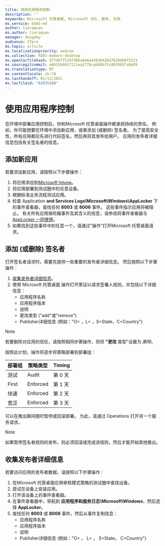 ```yaml
---
title: 使用应用程序控制
description: ''
keywords: Microsoft 托管桌面, Microsoft 365, 服务, 文档
ms.service: m365-md
author: tiaraquan
ms.author: tiaraquan
manager: dougeby
audience: ITpro
ms.topic: article
ms.localizationpriority: medium
ms.collection: M365-modern-desktop
ms.openlocfilehash: d7f4bff519fd06a9e8a43030426d7820d68f5153
ms.sourcegitcommit: a6651b841f111ea2776cab88bf2c80f805fa8e09
ms.translationtype: MT
ms.contentlocale: zh-CN
ms.lasthandoff: 01/13/2022
ms.locfileid: "62035109"
---
```

# <a name="work-with-app-control"></a>使用应用程序控制

在环境中部署应用控制后，你和Microsoft 托管桌面操作都承担持续的责任。 例如，你可能想要在环境中添加新应用，或者添加 (或删除) 签名者。 为了提高安全性，所有应用都应先进行代码签名，然后再将其发布给用户。 应用的发布者详细信息包括有关签名者的信息。


## <a name="add-a-new-app"></a>添加新应用

若要添加新应用，请按照以下步骤操作：

1. 将应用添加到[Microsoft Intune](/mem/intune/apps/apps-win32-app-management)。
2. 将应用部署到测试圈中的任意设备。 
3. 根据标准业务流程测试应用。 
4. 检查 Application **and Services Logs\Microsoft\Windows\AppLocker** 下的事件查看器，查找任何 **8003** 或 **8006** 事件。 这些事件指示应用将被阻止。 有关所有应用保险箱事件及其含义的信息，请参阅将事件查看器与 [AppLocker 一同使用](/windows/security/threat-protection/windows-defender-application-control/applocker/using-event-viewer-with-applocker)。
5. 如果找到这些事件中的任意一个，请通过"操作"打开Microsoft 托管桌面请求。

## <a name="add-or-remove-a-trusted-signer"></a>添加 (或删除) 签名者

打开签名者请求时，需要先提供一些重要的发布者详细信息。 然后按照以下步骤操作：

1. [收集发布者详细信息](#gather-publisher-details)。
2. 使用 Microsoft 托管桌面 操作打开票证以请求签署人规则，并包括以下详细信息：  
    - 应用程序名称 
    - 应用程序版本 
    - 说明 
    - 更改类型 ("add"或"remove")   
    - Publisher详细信息 (例如："O= <publisher name> ，L= <location> ，S=State，C=Country")  

> [!NOTE]
> 若要删除对应用的信任，请按照相同步骤操作，但将 **"更改** 类型"设置为 *删除*。

按照此计划，操作将逐步将策略部署到部署组：


|部署组  |策略类型  |Timing  |
|---------|---------|---------|
|测试     |  Audit       |  第 0 天       |
|First     | Enforced        | 第 1 天        |
|快速     | Enforced        |  第 2 天       |
|宽泛     | Enforced        |  第 3 天       |


可以在推出期间随时暂停或回滚部署。 为此，请通过 Operations 打开另一个服务请求。

> [!NOTE]
> 如果暂停签名者规则的发布，则必须回滚或完成该规则，然后才能开始其他推出。

## <a name="gather-publisher-details"></a>收集发布者详细信息

若要访问应用的发布者数据，请按照以下步骤操作：

1. 在Microsoft 托管桌面应用审核模式策略的测试圈中查找设备。 
2. 尝试在设备上安装应用。
3. 打开该设备上的事件查看器。 
4. 在事件查看器中，导航到 **应用程序和服务日志\Microsoft\Windows**，然后选择 **AppLocker**。 
5. 查找任何 **8003** 或 **8006** 事件，然后从事件复制信息： 
    - 应用程序名称 
    - 应用程序版本 
    - 说明 
    - Publisher详细信息 (例如："O= <publisher name> ， L= <location> ， S=State， C=Country") 
